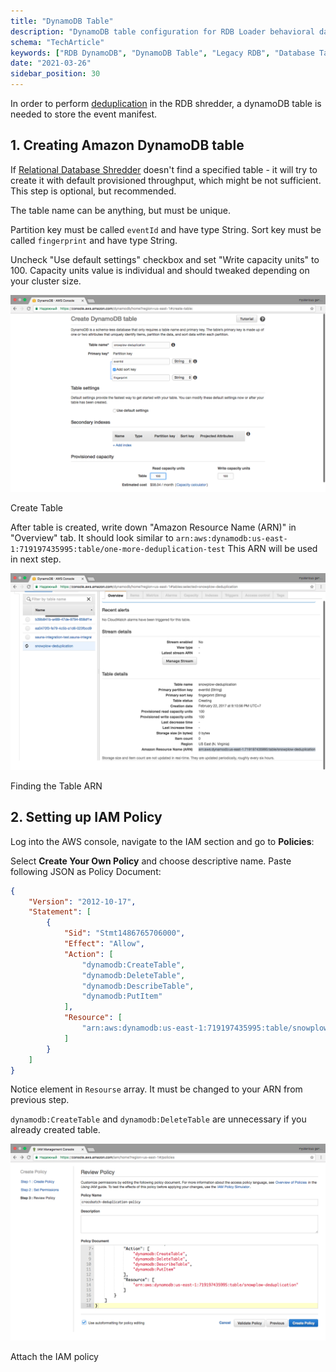 ```yaml
---
title: "DynamoDB Table"
description: "DynamoDB table configuration for RDB Loader behavioral data processing and state management."
schema: "TechArticle"
keywords: ["RDB DynamoDB", "DynamoDB Table", "Legacy RDB", "Database Table", "DynamoDB Config", "NoSQL Integration"]
date: "2021-03-26"
sidebar_position: 30
---
```


In order to perform [deduplication](/docs/api-reference/loaders-storage-targets/snowplow-rdb-loader/previous-versions/snowplow-rdb-loader/event-deduplication/index.md) in the RDB shredder, a dynamoDB table is needed to store the event manifest.

## 1. Creating Amazon DynamoDB table

If [Relational Database Shredder](/docs/api-reference/loaders-storage-targets/snowplow-rdb-loader/previous-versions/snowplow-rdb-loader/event-deduplication/index.md) doesn't find a specified table - it will try to create it with default provisioned throughput, which might be not sufficient. This step is optional, but recommended.

The table name can be anything, but must be unique.

Partition key must be called `eventId` and have type String. Sort key must be called `fingerprint` and have type String.

Uncheck "Use default settings" checkbox and set "Write capacity units" to 100. Capacity units value is individual and should tweaked depending on your cluster size.

![](images/create-table.png)

Create Table

After table is created, write down "Amazon Resource Name (ARN)" in "Overview" tab. It should look similar to `arn:aws:dynamodb:us-east-1:719197435995:table/one-more-deduplication-test` This ARN will be used in next step.

![](images/table-arn.png)

Finding the Table ARN

## 2. Setting up IAM Policy

Log into the AWS console, navigate to the IAM section and go to **Policies**:

Select **Create Your Own Policy** and choose descriptive name. Paste following JSON as Policy Document:

```json
{
    "Version": "2012-10-17",
    "Statement": [
        {
            "Sid": "Stmt1486765706000",
            "Effect": "Allow",
            "Action": [
                "dynamodb:CreateTable",
                "dynamodb:DeleteTable",
                "dynamodb:DescribeTable",
                "dynamodb:PutItem"
            ],
            "Resource": [
                "arn:aws:dynamodb:us-east-1:719197435995:table/snowplow-deduplication"
            ]
        }
    ]
}
```

Notice element in `Resourse` array. It must be changed to your ARN from previous step.

`dynamodb:CreateTable` and `dynamodb:DeleteTable` are unnecessary if you already created table.

![](images/policy.png)

Attach the IAM policy
